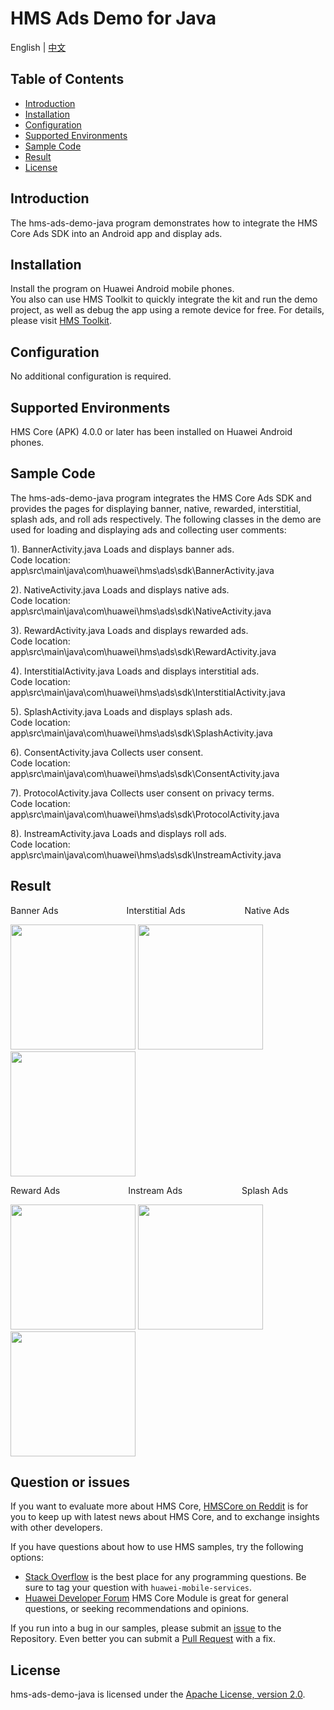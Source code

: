 # HMS Ads Demo for Java
English | [中文](https://github.com/HMS-Core/hms-ads-demo-java/blob/master/README_ZH.md)
## Table of Contents

 * [Introduction](#introduction)
 * [Installation](#installation)
 * [Configuration ](#configuration)
 * [Supported Environments](#supported-environments)
 * [Sample Code](#sample-code)
 * [Result](#result)
 * [License](#license)
 
 
## Introduction
The hms-ads-demo-java program demonstrates how to integrate the HMS Core Ads SDK into an Android app and display ads.

## Installation
Install the program on Huawei Android mobile phones.
<br>You also can use HMS Toolkit to quickly integrate the kit and run the demo project, as well as debug the app using a remote device for free. For details, please visit [HMS Toolkit](https://developer.huawei.com/consumer/en/doc/development/Tools-Guides/getting-started-0000001077381096).</br>

## Configuration 
No additional configuration is required.

## Supported Environments
HMS Core (APK) 4.0.0 or later has been installed on Huawei Android phones.

## Sample Code
The hms-ads-demo-java program integrates the HMS Core Ads SDK and provides the pages for displaying banner, native, rewarded, interstitial, splash ads, and roll ads respectively.
The following classes in the demo are used for loading and displaying ads and collecting user comments:

1). BannerActivity.java
Loads and displays banner ads.
<br>Code location: app\src\main\java\com\huawei\hms\ads\sdk\BannerActivity.java</br>
    
2). NativeActivity.java
Loads and displays native ads.
<br>Code location: app\src\main\java\com\huawei\hms\ads\sdk\NativeActivity.java</br>
    
3). RewardActivity.java
Loads and displays rewarded ads.
<br>Code location: app\src\main\java\com\huawei\hms\ads\sdk\RewardActivity.java</br>
	
4). InterstitialActivity.java
Loads and displays interstitial ads.
<br>Code location: app\src\main\java\com\huawei\hms\ads\sdk\InterstitialActivity.java</br>
	
5). SplashActivity.java
Loads and displays splash ads.
<br>Code location: app\src\main\java\com\huawei\hms\ads\sdk\SplashActivity.java</br>
	
6). ConsentActivity.java
Collects user consent.
<br>Code location: app\src\main\java\com\huawei\hms\ads\sdk\ConsentActivity.java</br>
    
7). ProtocolActivity.java
Collects user consent on privacy terms.
<br>Code location: app\src\main\java\com\huawei\hms\ads\sdk\ProtocolActivity.java</br>

8). InstreamActivity.java
Loads and displays roll ads.
<br>Code location: app\src\main\java\com\huawei\hms\ads\sdk\InstreamActivity.java</br>

## Result
Banner Ads&emsp;&emsp;&emsp;&emsp;&emsp;&emsp;&emsp;&ensp; Interstitial Ads&emsp;&emsp;&emsp;&emsp;&emsp;&emsp;&ensp; Native Ads

 <img src="https://github.com/HMS-Core/hms-ads-demo-java/blob/master/result/Banner.gif" width=200>  <img src="https://github.com/HMS-Core/hms-ads-demo-java/blob/master/result/Interstitial.gif" width=200>  <img src="https://github.com/HMS-Core/hms-ads-demo-java/blob/master/result/Native.gif" width=200>

Reward Ads&emsp;&emsp;&emsp;&emsp;&emsp;&emsp;&emsp;&ensp; Instream Ads&emsp;&emsp;&emsp;&emsp;&emsp;&emsp;&ensp; Splash Ads

<img src="https://github.com/HMS-Core/hms-ads-demo-java/blob/master/result/Reward.gif" width=200>  <img src="https://github.com/HMS-Core/hms-ads-demo-java/blob/master/result/Roll.gif" width=200>  <img src="https://github.com/HMS-Core/hms-ads-demo-java/blob/master/result/Splash.gif" width=200>

## Question or issues
If you want to evaluate more about HMS Core,
[HMSCore on Reddit](https://www.reddit.com/r/HuaweiDevelopers/) is for you to keep up with latest news about HMS Core, and to exchange insights with other developers.

If you have questions about how to use HMS samples, try the following options:
- [Stack Overflow](https://stackoverflow.com/questions/tagged/huawei-mobile-services) is the best place for any programming questions. Be sure to tag your question with 
`huawei-mobile-services`.
- [Huawei Developer Forum](https://forums.developer.huawei.com/forumPortal/en/home?fid=0101187876626530001) HMS Core Module is great for general questions, or seeking recommendations and opinions.

If you run into a bug in our samples, please submit an [issue](https://github.com/HMS-Core/hms-ads-demo-java/issues) to the Repository. Even better you can submit a [Pull Request](https://github.com/HMS-Core/hms-ads-demo-java/pulls) with a fix.

##  License
hms-ads-demo-java is licensed under the [Apache License, version 2.0](http://www.apache.org/licenses/LICENSE-2.0).
